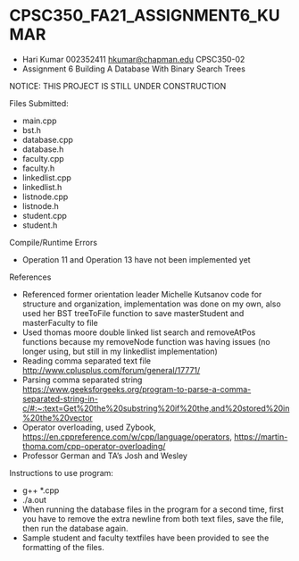# CPSC350_FA21_ASSIGNMENT6_KUMAR
- Hari Kumar 002352411 hkumar@chapman.edu CPSC350-02 
- Assignment 6 Building A Database With Binary Search Trees

NOTICE: THIS PROJECT IS STILL UNDER CONSTRUCTION

Files Submitted:
- main.cpp
- bst.h
- database.cpp
- database.h
- faculty.cpp
- faculty.h
- linkedlist.cpp
- linkedlist.h
- listnode.cpp
- listnode.h
- student.cpp
- student.h

Compile/Runtime Errors
- Operation 11 and Operation 13 have not been implemented yet 

References 
- Referenced former orientation leader Michelle Kutsanov code for structure and organization, implementation was done on my own, also used her BST treeToFile function to save masterStudent and masterFaculty to file
- Used thomas moore double linked list search and removeAtPos functions because my removeNode function was having issues (no longer using, but still in my linkedlist implementation)
- Reading comma separated text file http://www.cplusplus.com/forum/general/17771/ 
- Parsing comma separated string https://www.geeksforgeeks.org/program-to-parse-a-comma-separated-string-in-c/#:~:text=Get%20the%20substring%20if%20the,and%20stored%20in%20the%20vector 
- Operator overloading, used Zybook, https://en.cppreference.com/w/cpp/language/operators, https://martin-thoma.com/cpp-operator-overloading/
- Professor German and TA’s Josh and Wesley

Instructions to use program:
- g++ *.cpp
- ./a.out
- When running the database files in the program for a second time, first you have to remove the extra newline from both text files, save the file, then run the database again.
- Sample student and faculty textfiles have been provided to see the formatting of the files.
